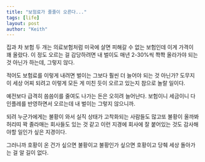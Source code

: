 ```yaml
---
title: "보험료가 줄줄이 오른다..."
tags: [life]
layout: post
author: "Keith"
---
```


집과 차 보험 두 개는 의료보험처럼 미국에 살면 피해갈 수 없는 보험인데 이게 가격이 꽤 올랐다. 이 정도 오르는 걸 감당하려면 내 벌이도 매년 2-30%씩 쫙쫙 올라가야 되는 것 아닌가 하는데, 그렇지 않다.

적어도 보험료를 이렇게 내려면 벌이는 그보다 훨씬 더 늘어야 되는 것 아닌가? 도무지 이 세상 어찌 되려고 이렇게 모든 게 미친 듯이 오르고 있는지 참으로 놀랄 일이다.

예전보다 급격히 씀씀이를 줄여도 나가는 돈은 오히려 늘어난다. 보험이니 세금이니 다 인플레를 반영하면서 오르는데 내 벌이는 그렇지 않으니까. 

되려 누군가에게는 불황이 와서 실직 상태가 고착화되는 사람들도 많고또 불황이 올까봐 허리띠 꽉 졸라매는 회사들도 있는 것 같고 이런 지경에 회사에 잘 붙어있는 것도 감사해야할 일인가 싶은 지경이다.

그러니까 호황이 온 건가 싶으면 불황이고 불황인가 싶으면 호황이고 당췌 세상 돌아가는 걸 알 길이 없다.


